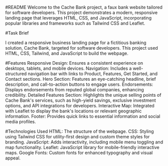 #README 
Welcome to the Cache Bank project, a faux bank website tailored for software developers. This project demonstrates a modern, responsive landing page that leverages HTML, CSS, and JavaScript, incorporating popular libraries and frameworks such as Tailwind CSS and Leaflet.

#Task Brief 

I created a responsive business landing page for a fictitious banking solution, Cache Bank, targeted  for software developers. This project used HTML, CSS, Tailwind, and JavaScript to build the webpage.


#Features
Responsive Design: Ensures a consistent experience on desktops, tablets, and mobile devices.
Navigation: Includes a well-structured navigation bar with links to Product, Features, Get Started, and Contact sections.
Hero Section: Features an eye-catching headline, brief description, and call-to-action buttons to engage users.
Endorsements: Displays endorsements from reputed global companies, enhancing credibility.
Detailed Features Section: Highlights the unique selling points of Cache Bank's services, such as high-yield savings, exclusive investment options, and API integrations for developers.
Interactive Map: Integrated with Leaflet to display the bank's locations or relevant geographic information.
Footer: Provides quick links to essential information and social media profiles.


#Technologies Used
HTML: The structure of the webpage.
CSS: Styling using Tailwind CSS for utility-first design and custom theme styles for branding.
JavaScript: Adds interactivity, including mobile menu toggling and map functionality.
Leaflet: JavaScript library for mobile-friendly interactive maps.
Google Fonts: Custom fonts for enhanced typography and visual appeal.
